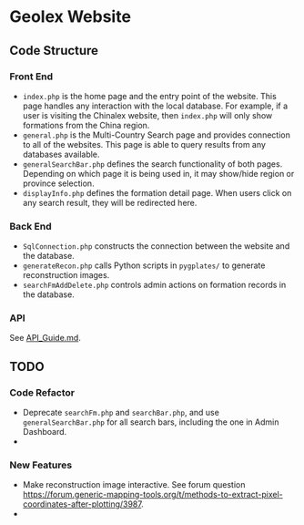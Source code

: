 # Geolex Website

## Code Structure

### Front End
* `index.php` is the home page and the entry point of the website. This page handles any interaction with the local database. For example, if a user is visiting the Chinalex website, then `index.php` will only show formations from the China region.
* `general.php` is the Multi-Country Search page and provides connection to all of the websites. This page is able to query results from any databases available.
* `generalSearchBar.php` defines the search functionality of both pages. Depending on which page it is being used in, it may show/hide region or province selection.
* `displayInfo.php` defines the formation detail page. When users click on any search result, they will be redirected here.

### Back End
* `SqlConnection.php` constructs the connection between the website and the database.
* `generateRecon.php` calls Python scripts in `pygplates/` to generate reconstruction images.
* `searchFmAddDelete.php` controls admin actions on formation records in the database.

### API
See [API_Guide.md](./API_Guide.md).

## TODO
### Code Refactor
* Deprecate `searchFm.php` and `searchBar.php`, and use `generalSearchBar.php` for all search bars, including the one in Admin Dashboard.
* 

### New Features
* Make reconstruction image interactive. See forum question https://forum.generic-mapping-tools.org/t/methods-to-extract-pixel-coordinates-after-plotting/3987.
* 
